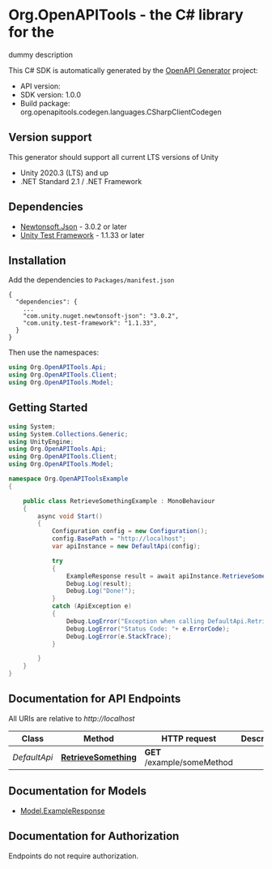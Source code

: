 # Org.OpenAPITools - the C# library for the 

dummy description

This C# SDK is automatically generated by the [OpenAPI Generator](https://openapi-generator.tech) project:

- API version: 
- SDK version: 1.0.0
- Build package: org.openapitools.codegen.languages.CSharpClientCodegen

<a id="version-support"></a>
## Version support
This generator should support all current LTS versions of Unity
- Unity 2020.3 (LTS) and up
- .NET Standard 2.1 / .NET Framework

<a id="dependencies"></a>
## Dependencies

- [Newtonsoft.Json](https://docs.unity3d.com/Packages/com.unity.nuget.newtonsoft-json@3.0/manual/index.html) - 3.0.2 or later
- [Unity Test Framework](https://docs.unity3d.com/Packages/com.unity.test-framework@1.1/manual/index.html) - 1.1.33 or later

<a id="installation"></a>
## Installation
Add the dependencies to `Packages/manifest.json`
```
{
  "dependencies": {
    ...
    "com.unity.nuget.newtonsoft-json": "3.0.2",
    "com.unity.test-framework": "1.1.33",
  }
}
```

Then use the namespaces:
```csharp
using Org.OpenAPITools.Api;
using Org.OpenAPITools.Client;
using Org.OpenAPITools.Model;
```

<a id="getting-started"></a>
## Getting Started

```csharp
using System;
using System.Collections.Generic;
using UnityEngine;
using Org.OpenAPITools.Api;
using Org.OpenAPITools.Client;
using Org.OpenAPITools.Model;

namespace Org.OpenAPIToolsExample
{

    public class RetrieveSomethingExample : MonoBehaviour
    {
        async void Start()
        {
            Configuration config = new Configuration();
            config.BasePath = "http://localhost";
            var apiInstance = new DefaultApi(config);

            try
            {
                ExampleResponse result = await apiInstance.RetrieveSomethingAsync();
                Debug.Log(result);
                Debug.Log("Done!");
            }
            catch (ApiException e)
            {
                Debug.LogError("Exception when calling DefaultApi.RetrieveSomething: " + e.Message );
                Debug.LogError("Status Code: "+ e.ErrorCode);
                Debug.LogError(e.StackTrace);
            }

        }
    }
}
```

<a id="documentation-for-api-endpoints"></a>
## Documentation for API Endpoints

All URIs are relative to *http://localhost*

Class | Method | HTTP request | Description
------------ | ------------- | ------------- | -------------
*DefaultApi* | [**RetrieveSomething**](DefaultApi.md#retrievesomething) | **GET** /example/someMethod | 


<a id="documentation-for-models"></a>
## Documentation for Models

 - [Model.ExampleResponse](ExampleResponse.md)


<a id="documentation-for-authorization"></a>
## Documentation for Authorization

Endpoints do not require authorization.

